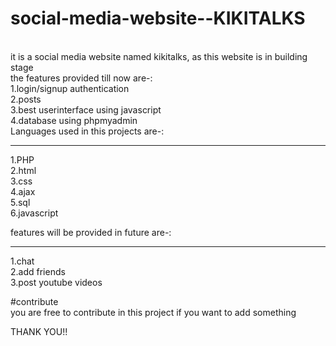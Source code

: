 # social-media-website--KIKITALKS
<br>
it is a social media website named kikitalks, as this website is in building stage 
<br>
the features provided till now are-:
<br>
1.login/signup authentication
<br>
2.posts
<br>
3.best userinterface using javascript 
<br>
4.database using phpmyadmin
<br>
Languages used in this projects are-:
<hr>
1.PHP
<br>
2.html
<br>
3.css
<br>
4.ajax
<br>
5.sql
<br>
6.javascript

features will be provided in future are-:
<hr>
1.chat
<br>
2.add friends
<br>
3.post youtube videos


#contribute
<br>
you are free to contribute in this project if you want to add something

THANK YOU!!
